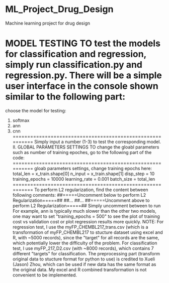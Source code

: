 # ML_Project_Drug_Design
Machine learning project for drug design

MODEL TESTING
TO test the models for classification and regression, simply run
classification.py and regression.py.
There will be a simple user interface in the console shown similar to
the following part:
=========================================================
choose the model for testing:
1. softmax
2. ann
3. cnn
==========================================================
Simply input a number (1-3) to test the corresponding model.
II. GLOBAL PARAMETERS SETTINGS
TO change the gloabl parameters such as number of training epoches, go
to the following part of the code:
==========================================================
gloab parameters settings, change training epochs here:
total_len = x_train.shape[0]
n_input = x_train.shape[1]
disp_step = 10
training_epochs = 10000
learning_rate = 0.001
batch_size = total_len
==========================================================
To perform L2 regularization, find the content between following
comments:
    ##=====Uncomment below to perform L2 Regularization=====##
    ##...
    ##...
    ##=====Uncomment above to perform L2 Regularization=====##
Simply uncomment between to run
For example, ann is typically much slower than the other two models,
one may want to set "training_epochs = 500"
to see the plot of training cost vs validation cost or plot regression
results more quickly.
NOTE:
For regression test, I use the myFP_CHEMBL217_trans.csv (which is a
transformation of myFP_CHEMBL217 to
stucture dataset using excel and R, with ~5000 records), since the
"target" for all records are the same,
which potentially lower the difficulty of the problem.
For classification test, I use myFP_217_D2.csv (with ~8000 records),
which contains 7 different "targets"
for classification. The preprocessing part (transform original data to
stucture format for python to use) is
credited to Xueli (Jason) Zhou, which can be used if new data has the
same format as the original data. My excel
and R combined transformation is not convenient to be implemented.
